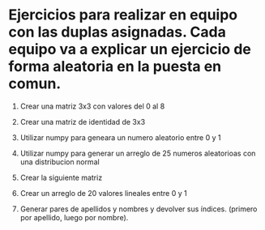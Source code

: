 # Ejercicios para realizar en equipo con las duplas asignadas. Cada equipo va a explicar un ejercicio de forma aleatoria en la puesta en comun.

1. Crear una matriz 3x3 con valores del 0 al 8

<!-- OutPut:
array([[0, 1, 2],
       [3, 4, 5],
       [6, 7, 8]]) -->

2. Crear una matriz de identidad de 3x3

<!-- Output:
array([[ 1.,  0.,  0.],
       [ 0.,  1.,  0.],
       [ 0.,  0.,  1.]]) -->

3. Utilizar numpy para geneara un numero aleatorio entre 0 y 1

<!-- OutPut:
array([ 0.99215628]) -->

4. Utilizar numpy para generar un arreglo de 25 numeros aleatorioas con una   distribucion normal

<!-- OutPut:
array([-2.02210433,  2.13979668, -1.2894587 , -0.2519908 ,  0.18878965,
       -2.5725129 , -0.397411  , -0.29968372,  1.61758908, -0.21690755,
       -1.70163065,  1.29327542,  0.93088122, -2.06747839,  0.45213864,
        0.33541953, -0.52377853,  1.93545321,  0.82036754,  1.36417092,
        0.02392979,  0.29879047, -1.15224828,  0.19279692, -0.46335562]) -->

5. Crear la siguiente matriz

<!-- Output:
array([[ 0.01,  0.02,  0.03,  0.04,  0.05,  0.06,  0.07,  0.08,  0.09,  0.1 ],
       [ 0.11,  0.12,  0.13,  0.14,  0.15,  0.16,  0.17,  0.18,  0.19,  0.2 ],
       [ 0.21,  0.22,  0.23,  0.24,  0.25,  0.26,  0.27,  0.28,  0.29,  0.3 ],
       [ 0.31,  0.32,  0.33,  0.34,  0.35,  0.36,  0.37,  0.38,  0.39,  0.4 ],
       [ 0.41,  0.42,  0.43,  0.44,  0.45,  0.46,  0.47,  0.48,  0.49,  0.5 ],
       [ 0.51,  0.52,  0.53,  0.54,  0.55,  0.56,  0.57,  0.58,  0.59,  0.6 ],
       [ 0.61,  0.62,  0.63,  0.64,  0.65,  0.66,  0.67,  0.68,  0.69,  0.7 ],
       [ 0.71,  0.72,  0.73,  0.74,  0.75,  0.76,  0.77,  0.78,  0.79,  0.8 ],
       [ 0.81,  0.82,  0.83,  0.84,  0.85,  0.86,  0.87,  0.88,  0.89,  0.9 ],
       [ 0.91,  0.92,  0.93,  0.94,  0.95,  0.96,  0.97,  0.98,  0.99,  1.  ]]) -->

6. Crear un arreglo de 20 valores lineales entre 0 y 1

<!-- Output:array([ 0.        ,  0.05263158,  0.10526316,  0.15789474,  0.21052632,
        0.26315789,  0.31578947,  0.36842105,  0.42105263,  0.47368421,
        0.52631579,  0.57894737,  0.63157895,  0.68421053,  0.73684211,
        0.78947368,  0.84210526,  0.89473684,  0.94736842,  1.        ]) -->

7. Generar pares de apellidos y nombres y devolver sus índices. (primero por apellido, luego por nombre).

<!-- OUTPUT [1 2 0] -->